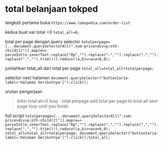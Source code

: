 # total belanjaan tokped

langkah pertama buka 
`https://www.tokopedia.com/order-list`

kedua buat var total =0
`total_all=0;`

total per page dengan query selector
`totalperpage=[...document.querySelectorAll(".sum-price>div>p:nth-child(2)")].map(e=> parseInt(e.innerText.replace("Rp","").replace(".","").replace(".","").replace(".","").trim())).reduce((a,b)=>a=a+b,0);`

jumlahkan total_all dari total per page
`total_all=total_all+totalperpage; `

selector next halaman
`document.querySelector("button[aria-label='Halaman berikutnya']").click();`

urutan pengerjaan
> bikin total all=0
> loop :
> total perpage
> add total per page to total all
> next page
> loop until you finish

full script
`totalperpage=[...document.querySelectorAll(".sum-price>div>p:nth-child(2)")].map(e=> parseInt(e.innerText.replace("Rp","").replace(".","").replace(".","").replace(".","").trim())).reduce((a,b)=>a=a+b,0); total_all=total_all+totalperpage; document.querySelector("button[aria-label='Halaman berikutnya']").click();total_all;`
